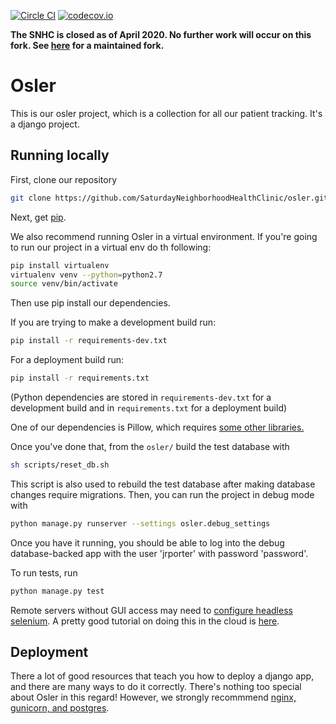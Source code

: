 [![Circle CI](https://circleci.com/gh/SaturdayNeighborhoodHealthClinic/osler.svg?style=svg)](https://circleci.com/gh/SaturdayNeighborhoodHealthClinic/osler)
[![codecov.io](https://codecov.io/github/SaturdayNeighborhoodHealthClinic/osler/coverage.svg?branch=master)](https://codecov.io/github/SaturdayNeighborhoodHealthClinic)

**The SNHC is closed as of April 2020. No further work will occur on this fork. See [here](https://github.com/oslerproject/osler) for a maintained fork.**

# Osler

This is our osler project, which is a collection for all our
patient tracking. It's a django project.

## Running locally

First, clone our repository

```bash
git clone https://github.com/SaturdayNeighborhoodHealthClinic/osler.git
```

Next, get [pip](https://pip.pypa.io/en/stable/).

We also recommend running Osler in a virtual environment.
If you're going to run our project in a virtual env do th following:

```bash
pip install virtualenv
virtualenv venv --python=python2.7
source venv/bin/activate
```

Then use pip install our dependencies.

If you are trying to make a development build run:

```bash
pip install -r requirements-dev.txt
```

For a deployment build run:

```bash
pip install -r requirements.txt
```

(Python dependencies are stored in `requirements-dev.txt` for a development build and in `requirements.txt` for a deployment build)

One of our dependencies is Pillow, which requires [some other libraries.](https://pillow.readthedocs.org/en/3.0.x/installation.html)

Once you've done that, from the `osler/` build the test database with

```bash
sh scripts/reset_db.sh
```

This script is also used to rebuild the test database after making database
changes require migrations. Then, you can run the project in debug mode with

```bash
python manage.py runserver --settings osler.debug_settings
```

Once you have it running, you should be able to log into the debug database-backed
app with the user 'jrporter' with password 'password'.

To run tests, run

```bash
python manage.py test
```

Remote servers without GUI access may need to [configure headless selenium](http://www.installationpage.com/selenium/how-to-run-selenium-headless-firefox-in-ubuntu/). A pretty good tutorial on doing this in the cloud is [here](http://jonathansoma.com/lede/algorithms-2017/servers/setting-up/).

## Deployment

There a lot of good resources that teach you how to deploy a django app, and there
are many ways to do it correctly. There's nothing too special about Osler in this regard!
However, we strongly recommmend [nginx, gunicorn, and postgres](http://michal.karzynski.pl/blog/2013/06/09/django-nginx-gunicorn-virtualenv-supervisor/).
